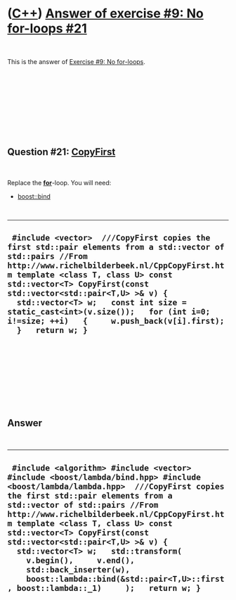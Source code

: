 



 

 

 

 

 

([C++](Cpp.htm)) [Answer of exercise \#9: No for-loops \#21](CppExerciseNoForLoopsAnswer21.htm)
===============================================================================================

 

This is the answer of [Exercise \#9: No
for-loops](CppExerciseNoForLoops.htm).

 

 

 

 

 

Question \#21: [CopyFirst](CppCopyFirst.htm)
--------------------------------------------

 

Replace the **[for](CppFor.htm)**-loop. You will need:

-   [boost::bind](CppBind.htm)

 

  ------------------------------------------------------------------------------------------------------------------------------------------------------------------------------------------------------------------------------------------------------------------------------------------------------------------------------------------------------------------------------------------------------------------------
  ` #include <vector>  ///CopyFirst copies the first std::pair elements from a std::vector of std::pairs //From http://www.richelbilderbeek.nl/CppCopyFirst.htm template <class T, class U> const std::vector<T> CopyFirst(const std::vector<std::pair<T,U> >& v) {   std::vector<T> w;   const int size = static_cast<int>(v.size());   for (int i=0; i!=size; ++i)   {     w.push_back(v[i].first);   }   return w; }`
  ------------------------------------------------------------------------------------------------------------------------------------------------------------------------------------------------------------------------------------------------------------------------------------------------------------------------------------------------------------------------------------------------------------------------

 

 

 

 

 

Answer
------

 

  --------------------------------------------------------------------------------------------------------------------------------------------------------------------------------------------------------------------------------------------------------------------------------------------------------------------------------------------------------------------------------------------------------------------------------------------------------------------------------------------------------------------------------------------------
  ` #include <algorithm> #include <vector> #include <boost/lambda/bind.hpp> #include <boost/lambda/lambda.hpp>  ///CopyFirst copies the first std::pair elements from a std::vector of std::pairs //From http://www.richelbilderbeek.nl/CppCopyFirst.htm template <class T, class U> const std::vector<T> CopyFirst(const std::vector<std::pair<T,U> >& v) {   std::vector<T> w;   std::transform(     v.begin(),     v.end(),     std::back_inserter(w),     boost::lambda::bind(&std::pair<T,U>::first, boost::lambda::_1)     );   return w; }`
  --------------------------------------------------------------------------------------------------------------------------------------------------------------------------------------------------------------------------------------------------------------------------------------------------------------------------------------------------------------------------------------------------------------------------------------------------------------------------------------------------------------------------------------------------

 

 

 

 

 





 



